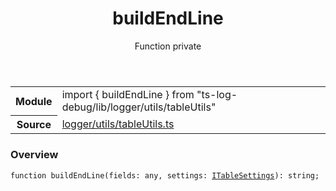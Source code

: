 <header class="symbol-info-header">    <h1 id="buildendline">buildEndLine</h1>    <label class="symbol-info-type-label function">Function</label>    <label class="api-type-label private">private</label>  </header>
<section class="symbol-info">      <table class="is-full-width">        <tbody>        <tr>          <th>Module</th>          <td>            <div class="lang-typescript">                <span class="token keyword">import</span> { buildEndLine }                 <span class="token keyword">from</span>                 <span class="token string">"ts-log-debug/lib/logger/utils/tableUtils"</span>                            </div>          </td>        </tr>        <tr>          <th>Source</th>          <td>            <a href="https://github.com/romakita/log-debug/blob/v4.0.2/src/logger/utils/tableUtils.ts#L0-L0">                logger/utils/tableUtils.ts            </a>        </td>        </tr>                </tbody>      </table>    </section>

### Overview

<pre><code class="typescript-lang">function <span class="token function">buildEndLine</span><span class="token punctuation">(</span>fields<span class="token punctuation">:</span> <span class="token keyword">any</span><span class="token punctuation">,</span> settings<span class="token punctuation">:</span> <a href="#api/common/logger/itablesettings"><span class="token">ITableSettings</span></a><span class="token punctuation">)</span><span class="token punctuation">:</span> <span class="token keyword">string</span><span class="token punctuation">;</span></code></pre>
